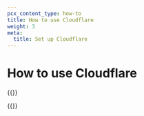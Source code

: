 ```yaml
---
pcx_content_type: how-to
title: How to use Cloudflare
weight: 3
meta:
  title: Set up Cloudflare
---
```


# How to use Cloudflare

{{<directory-listing>}}

{{<render file="_pointer-to-workers-zt-docs.md">}}